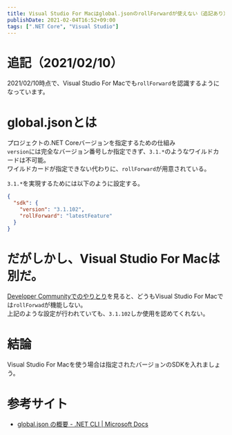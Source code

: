 ```yaml
---
title: Visual Studio For Macはglobal.jsonのrollForwardが使えない（追記あり）
publishDate: 2021-02-04T16:52+09:00
tags: [".NET Core", "Visual Studio"]
---
```


# 追記（2021/02/10）

2021/02/10時点で、Visual Studio For Macでも`rollForward`を認識するようになっています。

# global.jsonとは

プロジェクトの.NET Coreバージョンを指定するための仕組み  
`version`には完全なバージョン番号しか指定できず、`3.1.*`のようなワイルドカードは不可能。  
ワイルドカードが指定できない代わりに、`rollForward`が用意されている。

`3.1.*`を実現するためには以下のように設定する。

```json:global.json
{
  "sdk": {
    "version": "3.1.102",
    "rollForward": "latestFeature"
  }
}
```

# だがしかし、Visual Studio For Macは別だ。

[Developer Communityでのやりとり](https://developercommunity.visualstudio.com/content/problem/1088196/vs2019-for-mac-globaljson-latestfeature-does-not-w.html)を見ると、どうもVisual Studio For Macでは`rollForwad`が機能しない。  
上記のような設定が行われていても、`3.1.102`しか使用を認めてくれない。

# 結論

Visual Studio For Macを使う場合は指定されたバージョンのSDKを入れましょう。

# 参考サイト

- [global.json の概要 - .NET CLI | Microsoft Docs](https://docs.microsoft.com/ja-jp/dotnet/core/tools/global-json?tabs=netcore3x)

